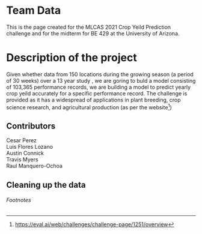 
# Team Data
This is the page created for the MLCAS 2021 Crop Yeild Prediction challenge and for the midterm for BE 429 at the University of Arizona.

# Description of the project
Given whether data from 150 locations during the growing season (a period of 30 weeks) over a 13 year study , we are goring to buld a model consisting
of 103,365 performance records, we are building a model to predict yearly crop yeild accurately for a specific performance record. The challenge is provided as it has a widespread of applications in plant breeding, crop science research, and agricultural production (as per the website[^1])

## Contributors
Cesar Perez<br>
Luis Flores Lozano<br>
Austin Connick<br>
Travis Myers<br>
Raul Manquero-Ochoa

## Cleaning up the data


###### Footnotes
[^1]: https://eval.ai/web/challenges/challenge-page/1251/overview 

